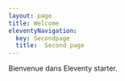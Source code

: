 ```yaml
---
layout: page
title: Welcome
eleventyNavigation:
  key: Secondpage
  title:  Second page
---
```


Bienvenue dans Eleventy starter.
